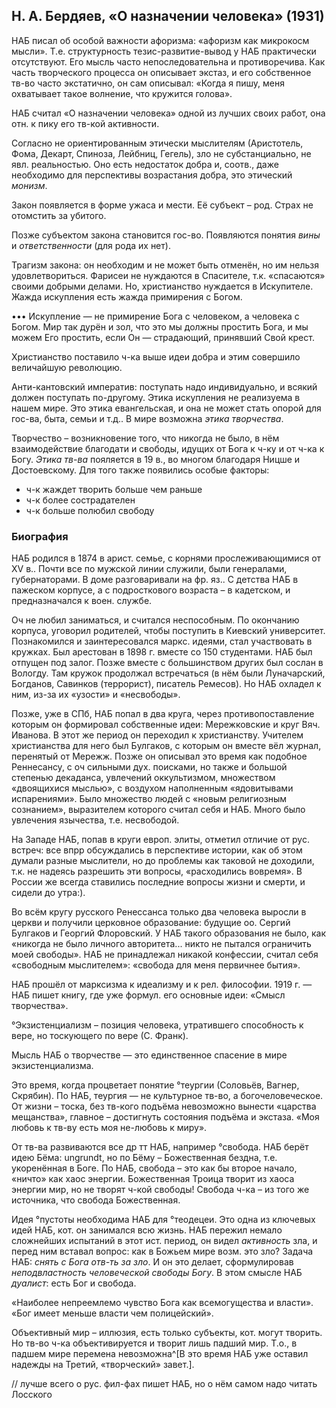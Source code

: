 ## Н. А. Бердяев, «О назначении человека» (1931)

НАБ писал об особой важности афоризма: «афоризм как микрокосм мысли».
Т.е. структурность тезис-развитие-вывод у НАБ практически отсутствуют.
Его мысль часто непоследовательна и противоречива.
Как часть творческого процесса он описывает экстаз, и его собственное тв-во часто экстатично, он сам описывал: «Когда я пишу, меня охватывает такое волнение, что кружится голова».

НАБ считал «О назначении человека» одной из лучших своих работ, она отн. к пику его тв-кой активности. 

Согласно не ориентированным этически мыслителям (Аристотель, Фома, Декарт, Спиноза, Лейбниц, Гегель), зло не субстанциально, не явл. реальностью.
Оно есть недостаток добра и, соотв., даже необходимо для перспективы возрастания добра, это этический _монизм_.

Закон появляется в форме ужаса и мести.
Её субъект – род.
Страх не отомстить за убитого.

Позже субъектом закона становится гос-во.
Появляются понятия _вины_ и _ответственности_ (для рода их нет).

Трагизм закона: он необходим и не может быть отменён, но им нельзя удовлетвориться.
Фарисеи не нуждаются в Спасителе, т.к. «спасаются» своими добрыми делами.
Но, христианство нуждается в Искупителе.
Жажда искупления есть жажда примирения с Богом.

••• Искупление — не примирение Бога с человеком, а человека с Богом.
Мир так дурён и зол, что это мы должны простить Бога, и мы можем Его простить, если Он — страдающий, принявший Свой крест.

Христианство поставило ч-ка выше идеи добра и этим совершило величайшую революцию.

Анти-кантовский императив: поступать надо индивидуально, и всякий должен поступать по-другому.
Этика искупления не реализуема в нашем мире.
Это этика евангельская, и она не может стать опорой для гос-ва, быта, семьи и т.д..
В мире возможна _этика творчества_.

Творчество – возникновение того, что никогда не было, в нём взаимодействие благодати и свободы, идущих от Бога к ч-ку и от ч-ка к Богу.
_Этика тв-ва_ пояляется в 19 в., во многом благодаря Ницше и Достоевскому.
Для того также появились особые факторы:

- ч-к жаждет творить больше чем раньше
- ч-к более сострадателен
- ч-к больше полюбил свободу

### Биография
НАБ родился в 1874 в арист. семье, с корнями прослеживающимися от XV в..
Почти все по мужской линии служили, были генералами, губернаторами.
В доме разговаривали на фр. яз..
С детства НАБ в пажеском корпусе, а с подросткового возраста – в кадетском, и предназначался к воен. службе.

Оч не любил заниматься, и считался неспособным.
По окончанию корпуса, уговорил родителей, чтобы поступить в Киевский университет.
Познакомился и заинтересовался маркс. идеями, стал участвовать в кружках.
Был арестован в 1898 г. вместе со 150 студентами.
НАБ был отпущен под залог.
Позже вместе с большинством других был сослан в Вологду.
Там кружок продолжал встречаться (в нём были Луначарский, Богданов, Савинков (террорист), писатель Ремесов).
Но НАБ охладел к ним, из-за их «узости» и «несвободы».

Позже, уже в СПб, НАБ попал в два круга, через противопоставление которым он формировал собственные идеи: Мережковские и круг Вяч. Иванова.
В этот же период он переходил к христианству.
Учителем христианства для него был Булгаков, с которым он вместе вёл журнал, перенятый от Мережж.
Позже он описывал это время как подобное Реннесансу, с оч сильными дух. поисками, но также и большой степенью декаданса, увлечений оккультизмом, множеством «двоящихися мыслью», с воздухом наполненным «ядовитывами испарениями».
Было множество людей с «новым религиозным сознанием», выразителем которого считал себя и НАБ.
Много было увлечения язычества, т.е. несвободой.

На Западе НАБ, попав в круги европ. элиты, отметил отличие от рус. встреч: все впрр обсуждались в перспективе истории, как об этом думали разные мыслители, но до проблемы как таковой не доходили, т.к. не надеясь разрешить эти вопросы, «расходились вовремя».
В России же всегда ставились последние вопросы жизни и смерти, и сидели до утра:).

Во всём кругу русского Ренессанса только два человека выросли в церкви и получили церковное образование: будущие оо. Сергий Булгаков и Георгий Флоровский.
У НАБ такого образования не было, как «никогда не было личного авторитета... никто не пытался ограничить моей свободы».
НАБ не принадлежал никакой конфессии, считал себя «свободным мыслителем»: «свобода для меня первичнее бытия».

НАБ прошёл от марксизма к идеализму и к рел. философии.
1919 г. — НАБ пишет книгу, где уже формул. его основные идеи: «Смысл творчества».

°Экзистенциализм – позиция человека, утратившего способность к вере, но тоскующего по вере (С. Франк).

Мысль НАБ о творчестве — это единственное спасение в мире экзистенциализма.

Это время, когда процветает понятие °теургии (Соловьёв, Вагнер, Скрябин).
По НАБ, теургия — не культурное тв-во, а богочеловеческое.
От жизни – тоска, без тв-кого подъёма невозможно вынести «царства мещанства», главное – достигнуть состояния подъёма и экстаза.
«Моя любовь к тв-ву есть моя не-любовь к миру».

От тв-ва развиваются все др тт НАБ, например °свобода.
НАБ берёт идею Бёма: ungrundt, но по Бёму – Божественная бездна, т.е. укоренённая в Боге.
По НАБ, свобода – это как бы второе начало, «ничто» как хаос энергии.
Божественная Троица творит из хаоса энергии мир, но не творят ч-кой свободы!
Свобода ч-ка – из того же источника, что свобода Божественная.

Идея °пустоты необходима НАБ для °теодецеи.
Это одна из ключевых идей НАБ, кот. он занимался всю жизнь.
НАБ пережил немало сложнейших испытаний в этот ист. период, он видел _активность_ зла, и перед ним вставал вопрос: как в Божьем мире возм. это зло?
Задача НАБ: _снять с Бога отв-ть за зло_.
И он это делает, сформулировав _неподвластность человеческой свободы Богу_.
В этом смысле НАБ _дуалист_: есть Бог и свобода.

«Наиболее непреемлемо чувство Бога как всемогущества и власти».
«Бог имеет меньше власти чем полицейский».

Объективный мир – иллюзия, есть только субъекты, кот. могут творить.
Но тв-во ч-ка объективируется и творит лишь падший мир.
Т.о., в падшем мире перемена невозможна^[В это время НАБ уже оставил надежды на Третий, «творческий» завет.].

// лучше всего о рус. фил-фах пишет НАБ, но о нём самом надо читать Лосского

